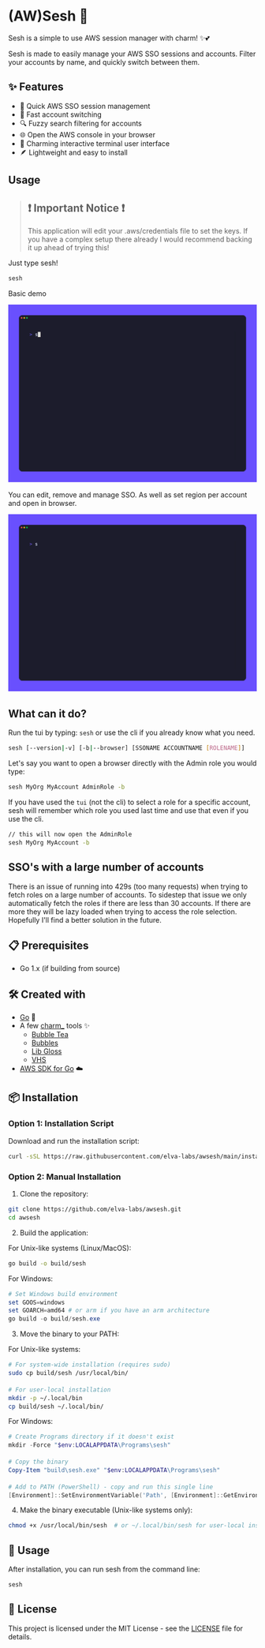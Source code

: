 # (AW)Sesh 🔐

Sesh is a simple to use AWS session manager with charm! ✨💕

Sesh is made to easily manage your AWS SSO sessions and accounts.
Filter your accounts by name, and quickly switch between them.

## ✨ Features

- 🚀 Quick AWS SSO session management
- 🔄 Fast account switching
- 🔍 Fuzzy search filtering for accounts
- 🌐 Open the AWS console in your browser
- 💅 Charming interactive terminal user interface
- 🪶 Lightweight and easy to install

## Usage

> ## ❗ Important Notice ❗
>
> This application will edit your .aws/credentials file to set the keys.
> If you have a complex setup there already I would recommend backing it up ahead of trying this!

Just type sesh!

```sh
sesh
```

Basic demo

![sesh demo](tapes/demo.gif)

You can edit, remove and manage SSO. As well as set region per account and open in browser.

![sesh editing and removing](tapes/editing-removing.gif)

## What can it do?

Run the tui by typing: `sesh` or use the cli if you already know what you need.

```sh
sesh [--version|-v] [-b|--browser] [SSONAME ACCOUNTNAME [ROLENAME]]
```

Let's say you want to open a browser directly with the Admin role you would type:

```sh
sesh MyOrg MyAccount AdminRole -b
```

If you have used the `tui` (not the cli) to select a role for a specific account, sesh will remember which role you used last time and use that even if you use the cli.

```sh
// this will now open the AdminRole
sesh MyOrg MyAccount -b
```

## SSO's with a large number of accounts

There is an issue of running into 429s (too many requests) when trying to fetch roles on a large number of accounts.
To sidestep that issue we only automatically fetch the roles if there are less than 30 accounts.
If there are more they will be lazy loaded when trying to access the role selection.
Hopefully I'll find a better solution in the future.

## 📋 Prerequisites

- Go 1.x (if building from source)

## 🛠️ Created with

- [Go](https://golang.org/) 🐹
- A few [charm\_](https://charm.sh/) tools ✨
  - [Bubble Tea](https://github.com/charmbracelet/bubbletea)
  - [Bubbles](https://github.com/charmbracelet/bubbles)
  - [Lib Gloss](https://github.com/charmbracelet/lipgloss)
  - [VHS](https://github.com/charmbracelet/vhs)
- [AWS SDK for Go](https://github.com/aws/aws-sdk-go-v2) ☁️

## 📦 Installation

### Option 1: Installation Script

Download and run the installation script:

```sh
curl -sSL https://raw.githubusercontent.com/elva-labs/awsesh/main/install.sh | bash
```

### Option 2: Manual Installation

1. Clone the repository:

```sh
git clone https://github.com/elva-labs/awsesh.git
cd awsesh
```

2. Build the application:

For Unix-like systems (Linux/MacOS):

```sh
go build -o build/sesh
```

For Windows:

```powershell
# Set Windows build environment
set GOOS=windows
set GOARCH=amd64 # or arm if you have an arm architecture
go build -o build/sesh.exe
```

3. Move the binary to your PATH:

For Unix-like systems:

```sh
# For system-wide installation (requires sudo)
sudo cp build/sesh /usr/local/bin/

# For user-local installation
mkdir -p ~/.local/bin
cp build/sesh ~/.local/bin/
```

For Windows:

```powershell
# Create Programs directory if it doesn't exist
mkdir -Force "$env:LOCALAPPDATA\Programs\sesh"

# Copy the binary
Copy-Item "build\sesh.exe" "$env:LOCALAPPDATA\Programs\sesh"

# Add to PATH (PowerShell) - copy and run this single line
[Environment]::SetEnvironmentVariable('Path', [Environment]::GetEnvironmentVariable('Path', 'User') + ";$env:LOCALAPPDATA\Programs\sesh", 'User')
```

4. Make the binary executable (Unix-like systems only):

```sh
chmod +x /usr/local/bin/sesh  # or ~/.local/bin/sesh for user-local installation
```

## 🚀 Usage

After installation, you can run sesh from the command line:

```sh
sesh
```

## 📄 License

This project is licensed under the MIT License - see the [LICENSE](LICENSE) file for details.

